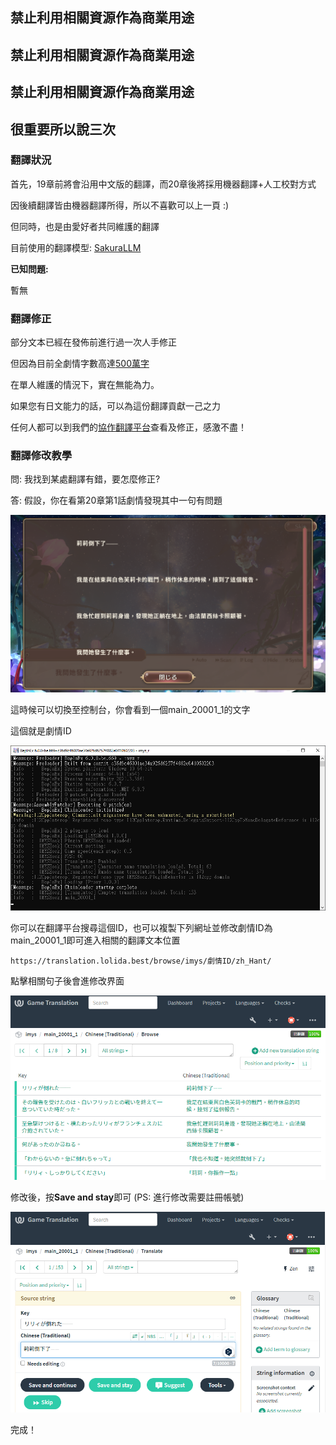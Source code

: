 ## 禁止利用相關資源作為商業用途

## 禁止利用相關資源作為商業用途

## 禁止利用相關資源作為商業用途

## 很重要所以說三次

### 翻譯狀況

首先，19章前將會沿用中文版的翻譯，而20章後將採用機器翻譯+人工校對方式

因後續翻譯皆由機器翻譯所得，所以不喜歡可以上一頁 :)

但同時，也是由愛好者共同維護的翻譯

目前使用的翻譯模型: [SakuraLLM](https://github.com/SakuraLLM/Sakura-13B-Galgame)

**已知問題:** 

暫無

### 翻譯修正

部分文本已經在發佈前進行過一次人手修正

但因為目前全劇情字數高達[500萬字](https://translation.lolida.best/projects/imys/#information)

在單人維護的情況下，實在無能為力。

如果您有日文能力的話，可以為這份翻譯貢獻一己之力

任何人都可以到我們的[協作翻譯平台](https://translation.lolida.best/projects/imys/)查看及修正，感激不盡！

### 翻譯修改教學

問: 我找到某處翻譯有錯，要怎麼修正?

答: 假設，你在看第20章第1話劇情發現其中一句有問題

![imys_translation1.png](./img/imys_translation1.png)

這時候可以切換至控制台，你會看到一個main_20001_1的文字

這個就是劇情ID

![imys_translation2.png](./img/imys_translation2.png)

你可以在翻譯平台搜尋這個ID，也可以複製下列網址並修改劇情ID為main_20001_1即可進入相關的翻譯文本位置

`https://translation.lolida.best/browse/imys/劇情ID/zh_Hant/`

點擊相關句子後會進修改界面

![imys_translation3.png](./img/imys_translation3.png)

修改後，按**Save and stay**即可 (PS: 進行修改需要註冊帳號)

![imys_translation4.png](./img/imys_translation4.png)

完成！
